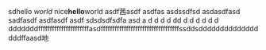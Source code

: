 sdhello *world* nice**hello**world asdf茜asdf asdfas asdssdfsd asdasdfasd sadfasdf asdfasdf asdf sdsdsdfsdfa  asd a d d d d dd d d d d d d dddddddffffffffffffffffffffffasdffffffffffffffffffffffffffffffffffssddsdddddddddddddddddffaasd地